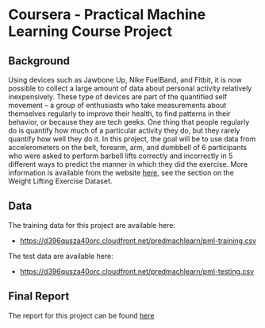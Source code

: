 # Coursera - Practical Machine Learning Course Project

## Background

Using devices such as Jawbone Up, Nike FuelBand, and Fitbit, it is now possible to collect a large amount of data about personal activity relatively inexpensively. These type of devices are part of the quantified self movement – a group of enthusiasts who take measurements about themselves regularly to improve their health, to find patterns in their behavior, or because they are tech geeks. One thing that people regularly do is quantify how much of a particular activity they do, but they rarely quantify how well they do it. In this project, the goal will be to use data from accelerometers on the belt, forearm, arm, and dumbbell of 6 participants who were asked to perform barbell lifts correctly and incorrectly in 5 different ways to predict the manner in which they did the exercise. More information is available from the website [here](http://web.archive.org/web/20161224072740/http:/groupware.les.inf.puc-rio.br/har), see the section on the Weight Lifting Exercise Dataset.

## Data

The training data for this project are available here:

* https://d396qusza40orc.cloudfront.net/predmachlearn/pml-training.csv

The test data are available here:

* https://d396qusza40orc.cloudfront.net/predmachlearn/pml-testing.csv

## Final Report

The report for this project can be found [here](https://dillonchewwx.github.io/coursera-pml-project/CourseProject.html)
